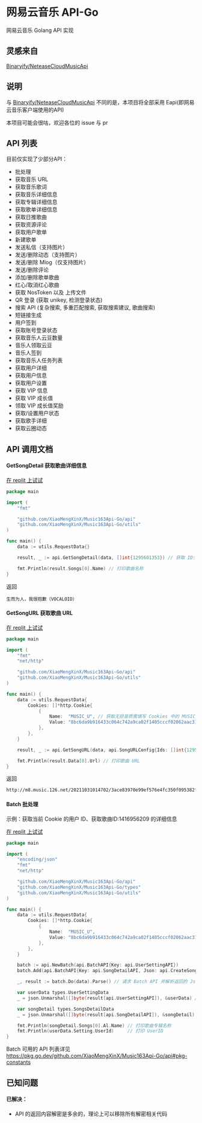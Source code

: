 # 网易云音乐 API-Go

网易云音乐 Golang API 实现

## 灵感来自

[Binaryify/NeteaseCloudMusicApi](https://github.com/Binaryify/NeteaseCloudMusicApi)

## 说明

与 [Binaryify/NeteaseCloudMusicApi](https://github.com/Binaryify/NeteaseCloudMusicApi) 不同的是，本项目将全部采用
Eapi(即网易云音乐客户端使用的API)

本项目可能会很咕，欢迎各位的 issue 与 pr

## API 列表

目前仅实现了少部分API：

- 批处理
- 获取音乐 URL
- 获取音乐歌词
- 获取音乐详细信息
- 获取专辑详细信息
- 获取歌单详细信息
- 获取日推歌曲
- 获取资源评论
- 获取用户歌单
- 新建歌单
- 发送私信（支持图片）
- 发送/删除动态（支持图片）
- 发送/删除 Mlog（仅支持图片）
- 发送/删除评论
- 添加/删除歌单歌曲
- 红心/取消红心歌曲
- 获取 NosToken 以及 上传文件
- QR 登录 (获取 unikey, 检测登录状态)
- 搜索 API (复杂搜索, 多重匹配搜索, 获取搜索建议, 歌曲搜索)
- 短链接生成
- 用户签到
- 获取账号登录状态
- 获取音乐人云豆数量
- 音乐人领取云豆
- 音乐人签到
- 获取音乐人任务列表
- 获取用户详细
- 获取用户信息
- 获取用户设置
- 获取 VIP 信息
- 获取 VIP 成长值
- 领取 VIP 成长值奖励
- 获取/设置用户状态
- 获取歌手详细
- 获取云圈动态

## API 调用文档

#### GetSongDetail 获取歌曲详细信息

[在 replit 上试试](https://replit.com/@xibaole2333/Music163Api-Go-demo1)

```go
package main

import (
	"fmt"

	"github.com/XiaoMengXinX/Music163Api-Go/api"
	"github.com/XiaoMengXinX/Music163Api-Go/utils"
)

func main() {
	data := utils.RequestData{}

	result, _ := api.GetSongDetail(data, []int{1295601353}) // 获取 ID:1295601353 的详细信息

	fmt.Println(result.Songs[0].Name) // 打印歌曲名称
}
```

返回

```
生而为人，我很抱歉（VOCALOID）
```

#### GetSongURL 获取歌曲 URL

[在 replit 上试试](https://replit.com/@xibaole2333/Music163Api-Go-demo2)

```go
package main

import (
	"fmt"
	"net/http"

	"github.com/XiaoMengXinX/Music163Api-Go/api"
	"github.com/XiaoMengXinX/Music163Api-Go/utils"
)

func main() {
	data := utils.RequestData{
		Cookies: []*http.Cookie{
			{
				Name:  "MUSIC_U", // 获取无损音质需填写 Cookies 中的 MUSIC_U
				Value: "8bc6da9b916433c064c742a9ca02f1405cccf02062aac31cdfea4eb6024e0d2248eecaa9668dfe7f43124f3fcebe94e446b14e3f0c3f8af929f5e126cc9926cbc3061cd18d77b7a0",
			},
		},
	}

	result, _ := api.GetSongURL(data, api.SongURLConfig{Ids: []int{1295601353}}) // 获取 ID:1295601353 的歌曲 URL

	fmt.Println(result.Data[0].Url) // 打印歌曲 URL
}
```

返回

```
http://m8.music.126.net/20211031014702/3ace83970e99ef576e4fc350f095382f/ymusic/0edd/e4e3/4eaf/d2db5cbbef195ff34812eb8c82c83d67.flac
```

#### Batch 批处理

示例：获取当前 Cookie 的用户 ID、获取歌曲ID:1416956209 的详细信息

[在 replit 上试试](https://replit.com/@xibaole2333/Music163Api-Go-demo3)

```go
package main

import (
	"encoding/json"
	"fmt"
	"net/http"

	"github.com/XiaoMengXinX/Music163Api-Go/api"
	"github.com/XiaoMengXinX/Music163Api-Go/types"
	"github.com/XiaoMengXinX/Music163Api-Go/utils"
)

func main() {
	data := utils.RequestData{
		Cookies: []*http.Cookie{
			{
				Name:  "MUSIC_U",
				Value: "8bc6da9b916433c064c742a9ca02f1405cccf02062aac31cdfea4eb6024e0d2248eecaa9668dfe7f43124f3fcebe94e446b14e3f0c3f8af929f5e126cc9926cbc3061cd18d77b7a0",
			},
		},
	}

	batch := api.NewBatch(api.BatchAPI{Key: api.UserSettingAPI})                                          // 创建初始化 Batch 对象并添加 API
	batch.Add(api.BatchAPI{Key: api.SongDetailAPI, Json: api.CreateSongDetailReqJson([]int{1416956209})}) // 继续添加要批处理的 API

	_, result := batch.Do(data).Parse() // 请求 Batch API 并解析返回的 Json

	var userData types.UserSettingData
	_ = json.Unmarshal([]byte(result[api.UserSettingAPI]), &userData) // 解析 Json 到 struct

	var songDetail types.SongsDetailData
	_ = json.Unmarshal([]byte(result[api.SongDetailAPI]), &songDetail) // 解析 Json 到 struct

	fmt.Println(songDetail.Songs[0].Al.Name) // 打印歌曲专辑名称
	fmt.Println(userData.Setting.UserId)     // 打印 UserID
}
```

Batch 可用的 API 列表详见 https://pkg.go.dev/github.com/XiaoMengXinX/Music163Api-Go/api#pkg-constants

## 已知问题

#### 已解决：

- API 的返回内容解密是多余的，理论上可以移除所有解密相关代码
